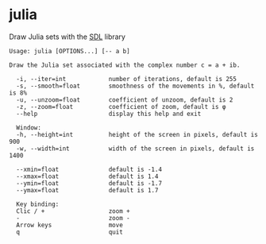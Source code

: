 # julia
Draw Julia sets with the [SDL](https://www.libsdl.org/) library

    Usage: julia [OPTIONS...] [-- a b]

    Draw the Julia set associated with the complex number c = a + ib.

      -i, --iter=int            number of iterations, default is 255
      -s, --smooth=float        smoothness of the movements in %, default is 8%
      -u, --unzoom=float        coefficient of unzoom, default is 2
      -z, --zoom=float          coefficient of zoom, default is φ
      --help                    display this help and exit

      Window:
      -h, --height=int          height of the screen in pixels, default is 900
      -w, --width=int           width of the screen in pixels, default is 1400

      --xmin=float              default is -1.4
      --xmax=float              default is 1.4
      --ymin=float              default is -1.7
      --ymax=float              default is 1.7

      Key binding:
      Clic / +                  zoom +
      -                         zoom -
      Arrow keys                move
      q                         quit
